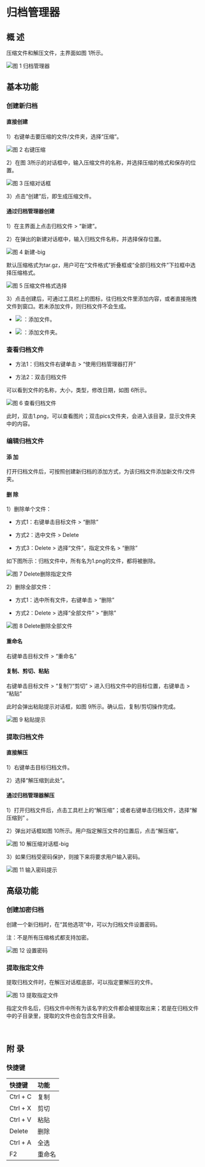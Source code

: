# 归档管理器
## 概 述
压缩文件和解压文件，主界面如图 1所示。
 
![图 1 归档管理器](image/1.png)
<br>

## 基本功能
### 创建新归档
#### 直接创建
1）右键单击要压缩的文件/文件夹，选择“压缩”。
 
![图 2 右键压缩](image/2.png)

2）在图 3所示的对话框中，输入压缩文件的名称，并选择压缩的格式和保存的位置。
 
![图 3 压缩对话框](image/3.png)

3）点击“创建”后，即生成压缩文件。

#### 通过归档管理器创建
1）在主界面上点击归档文件 > “新建”。

2）在弹出的新建对话框中，输入归档文件名称，并选择保存位置。
 
![图 4 新建-big](image/4.png)

默认压缩格式为tar.gz，用户可在“文件格式”折叠框或“全部归档文件”下拉框中选择压缩格式。
   
![图 5 压缩文件格式选择](image/5.png)

3）点击创建后，可通过工具栏上的图标，往归档文件里添加内容，或者直接拖拽文件到窗口。若未添加文件，则归档文件不会生成。

* ![](image/icon1-o.png) ：添加文件。

* ![](image/icon2-o.png) ：添加文件夹。

### 查看归档文件
* 方法1：归档文件右键单击 > “使用归档管理器打开”

* 方法2：双击归档文件

可以看到文件的名称，大小，类型，修改日期，如图 6所示。

![图 6 查看归档文件](image/6.png)

此时，双击1.png，可以查看图片；双击pics文件夹，会进入该目录，显示文件夹中的内容。

### 编辑归档文件
#### 添 加
打开归档文件后，可按照创建新归档的添加方式，为该归档文件添加新文件/文件夹。

#### 删 除
1）删除单个文件：

* 方式1：右键单击目标文件 > “删除”

* 方式2：选中文件 > Delete

* 方式3：Delete > 选择“文件”，指定文件名 > “删除”

如下图所示：归档文件中，所有名为1.png的文件，都将被删除。
 
![图 7 Delete删除指定文件](image/7.png)

2）删除全部文件：

* 方式1：选中所有文件，右键单击 > “删除”

* 方式2：Delete > 选择“全部文件” > “删除”
 
![图 8 Delete删除全部文件](image/8.png)

#### 重命名

右键单击目标文件 > “重命名”

#### 复制、剪切、粘贴

右键单击目标文件 > “复制”/“剪切” > 进入归档文件中的目标位置，右键单击 > “粘贴”

此时会弹出粘贴提示对话框，如图 9所示。确认后，复制/剪切操作完成。
 
![图 9 粘贴提示](image/9.png)

### 提取归档文件
#### 直接解压
1）右键单击目标归档文件。

2）选择“解压缩到此处”。

#### 通过归档管理器解压
1）打开归档文件后，点击工具栏上的“解压缩”；或者右键单击归档文件，选择“解压缩到” 。

2）弹出对话框如图 10所示。用户指定解压文件的位置后，点击“解压缩”。
 
![图 10 解压缩对话框-big](image/10.png)

3）如果归档受密码保护，则接下来将要求用户输入密码。
 
![图 11 输入密码提示](image/11.png)
<br>

## 高级功能
### 创建加密归档
创建一个新归档时，在“其他选项”中，可以为归档文件设置密码。

注：不是所有压缩格式都支持加密。
 
![图 12 设置密码](image/12.png)

### 提取指定文件
提取归档文件时，在解压对话框底部，可以指定要解压的文件。
 
![图 13 提取指定文件](image/13.png)

指定文件名后，归档文件中所有为该名字的文件都会被提取出来；若是在归档文件中的子目录里，提取的文件也会包含文件目录。

<br>

## 附 录 
### 快捷键

| 快捷键  | 功能  |
| :------------ | :------------ |
| Ctrl + C  | 复制  |
| Ctrl + X  | 剪切  |
| Ctrl + V  | 粘贴  |
| Delete  | 删除  |
| Ctrl + A  | 全选  |
| F2  | 重命名  |

